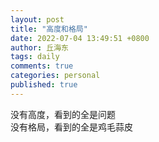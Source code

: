 ```yaml
---
layout: post
title: "高度和格局"
date: 2022-07-04 13:49:51 +0800
author: 丘海东 
tags: daily
comments: true
categories: personal
published: true
---
```

没有高度，看到的全是问题  
没有格局，看到的全是鸡毛蒜皮
